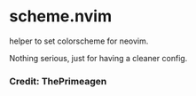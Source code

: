 # scheme.nvim

helper to set colorscheme for neovim.

Nothing serious, just for having a cleaner config.

### Credit: ThePrimeagen
